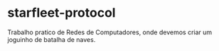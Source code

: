 # starfleet-protocol
Trabalho pratico de Redes de Computadores, onde devemos criar um joguinho de batalha de naves.
